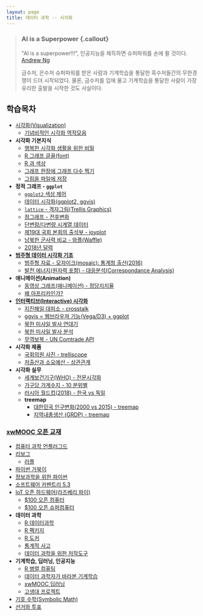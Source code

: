 ```yaml
---
layout: page
title: 데이터 과학 -- 시각화
---
```


> ### AI is a Superpower {.callout}
>
> "AI is a superpower!!!", 인공지능을 체득하면 슈퍼파워를 손에 쥘 것이다. [Andrew Ng](https://twitter.com/andrewyng/status/728986380638916609)
>
> 금수저, 은수저 슈퍼파워를 받은 사람과 기계학습을 통달한 흑수저들간의 무한경쟁이 드뎌 시작되었다. 물론, 
> 금수저를 입에 물고 기계학습을 통달한 사람이 가장 유리한 출발을 시작한 것도 사실이다.



## 학습목차 

- [시각화(Visualization)](viz.html)
    - [기념비적인 시각화 역작모음](viz-history.html)
- **시각화 기본지식**
    - [행복한 시각화 생활을 위한 비밀](viz-secret.html)
    - [R 그래프 글꼴(font)](viz-r-font.html)
    - [R 과 색상](viz-r-colors.html)
    - [그래프 한장에 그래프 다수 찍기](viz-multiple-plots.html)
    - [그림을 파일에 저장](viz-save-plot.html) 
- **정적 그래프 - `ggplot`**
    - [`ggplot2` 색상 제어](viz-ggplot2-control.html)
    - [데이터 시각화(ggplot2, ggvis)](viz-ggplot2.html)    
    - [`lattice` - 격자그림(Trellis Graphics)](viz-trellis.html)
    - [점그래프 - 전후변화](viz-prior-posterior.html)
    - [단변량/다변량 시계열 데이터](viz-time-series.html)
    - [제19대 국회 본회의 출석부 - joyplot](viz-ggjoy.html)
    - [남북한 군사력 비교 - 와플(Waffle)](viz-waffle-military.html)
    - [2018년 달력](viz-calendar.html)
- **[범주형 데이터 시각화 기초](http://statkclee.github.io/data-science/ds-factor-dplyr-mosaic.html)**
    - [범주형 자료 - 모자이크(mosaic): 통계청 출산(2016)](viz-mosaic-plot.html)
    - [발전 에너지(원자력 포함) - 대응분석(Correspondance Analysis)](viz-mosaic-ca.html)
- **애니메이션(Animation)**    
    - [동영상 그래프(애니메이션) - 정당지지율](viz-animations.html)
    - [왜 아프리카인가?](viz-africa-animation.html) 
- **[인터랙티브(Interactive) 시각화](viz-interactive.html)**
    - [지진해일 대피소 - crosstalk](viz-earthquake-shelter.html)
    - [ggvis = 웹브라우져 기능(Vega/D3) + ggplot](viz-ggvis.html)
    - [북한 미사일 발사 연대기](viz-nk-missile.html)
    - [북한 미사일 발사 분석](viz-nk-missile-overview.html)
    - [무역보복 - UN Comtrade API](viz-trade-retaliation.html)
- **시각화 제품**
    - [국회의원 사진 - trelliscope](viz-congressman.html)
    - [저출산과 소요예산 - 상관관계](viz-low-birth-rate.html)
- **시각화 실무**
    - [세계보건기구(WHO) - 전문시각화](viz_who.html)
    - [가구당 가계수지 - 10 분위별](viz-household-balance-deciles.html)
    - [러시아 월드컵(2018) - 한국 vs 독일](viz-worldcup-germany.html)
    - **treemap**
        - [대한민국 인구변화(2000 vs 2015) - treemap](viz-pop-treemap.html)
        - [지역내총생산 (GRDP) - treemap](viz-grdp-treemap.html)    

### [xwMOOC 오픈 교재](https://statkclee.github.io/xwMOOC/)

- [컴퓨터 과학 언플러그드](http://unplugged.xwmooc.org)  
- [리보그](http://reeborg.xwmooc.org)  
     - [러플](http://rur-ple.xwmooc.org)  
- [파이썬 거북이](http://swcarpentry.github.io/python-novice-turtles/index-kr.html)  
- [정보과학을 위한 파이썬](http://python.xwmooc.org)  
- [소프트웨어 카펜트리 5.3](http://swcarpentry.xwmooc.org)
- [IoT 오픈 하드웨어(라즈베리 파이)](https://statkclee.github.io/raspberry-pi/)
    - [$100 오픈 컴퓨터](http://computer.xwmooc.org/)   
    - [$100 오픈 슈퍼컴퓨터](http://computers.xwmooc.org/)
- **데이터 과학**
    - [R 데이터과학](http://statkclee.github.io/data-science)
    - [R 팩키지](http://r-pkgs.xwmooc.org/)
    - [R 도커](http://statkclee.github.io/r-docker/)
    - [통계적 사고](http://think-stat.xwmooc.org/)
    - [데이터 과학을 위한 저작도구](https://statkclee.github.io/ds-authoring/)
- **기계학습, 딥러닝, 인공지능**
    - [R 병렬 컴퓨팅](http://statkclee.github.io/parallel-r)
    - [데이터 과학자가 바라본 기계학습](https://statkclee.github.io/ml/)
    - [xwMOOC 딥러닝](https://statkclee.github.io/deep-learning/)
    - [고생대 프로젝트](http://statkclee.github.io/trilobite)
- [기호 수학(Symbolic Math)](http://sympy.xwmooc.org/)
- [선거와 투표](http://politics.xwmooc.org/)

